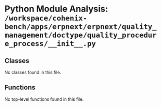 # Python Module Analysis: `/workspace/cohenix-bench/apps/erpnext/erpnext/quality_management/doctype/quality_procedure_process/__init__.py`

## Classes

No classes found in this file.


## Functions

No top-level functions found in this file.
